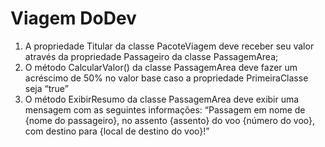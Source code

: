 # Viagem DoDev

1. A propriedade Titular da classe PacoteViagem deve receber seu valor através da
propriedade Passageiro da classe PassagemArea;
2. O método CalcularValor() da classe PassagemArea deve fazer um acréscimo de
50% no valor base caso a propriedade PrimeiraClasse seja “true”
3. O método ExibirResumo da classe PassagemArea deve exibir uma mensagem com
as seguintes informações: “Passagem em nome de {nome do passageiro}, no
assento {assento} do voo {número do voo}, com destino para {local de destino do
voo}!”